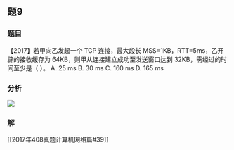## 题9
### 题目
【2017】若甲向乙发起一个 TCP 连接，最大段长 MSS=1KB，RTT=5ms，乙开辟的接收缓存为 64KB，则甲从连接建立成功至发送窗口达到 32KB，需经过的时间至少是（ ）。
A. 25 ms
B. 30 ms
C. 160 ms
D. 165 ms
### 分析
![](https://img.hwenyi.live/202411201154107.webp)
### 解
[[2017年408真题计算机网络篇#39]]